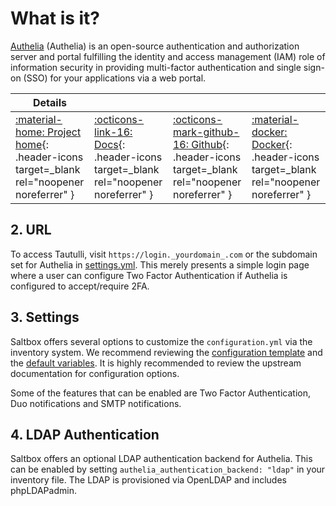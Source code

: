 # What is it?

[Authelia](https://www.authelia.com/) (Authelia) is an open-source authentication and authorization server and portal fulfilling the identity and access management (IAM) role of information security in providing multi-factor authentication and single sign-on (SSO) for your applications via a web portal.

| Details     |             |             |             |
|-------------|-------------|-------------|-------------|
| [:material-home: Project home](http://authelia.com){: .header-icons target=_blank rel="noopener noreferrer" } | [:octicons-link-16: Docs](https://www.authelia.com/configuration/prologue/introduction/){: .header-icons target=_blank rel="noopener noreferrer" } | [:octicons-mark-github-16: Github](https://github.com/authelia/authelia){: .header-icons target=_blank rel="noopener noreferrer" } | [:material-docker: Docker](https://hub.docker.com/r/authelia/authelia){: .header-icons target=_blank rel="noopener noreferrer" }|

## 2. URL

To access Tautulli, visit `https://login._yourdomain_.com` or the subdomain set for Authelia in [settings.yml](../reference/accounts.md#step-2-configuration). This merely presents a simple login page where a user can configure Two Factor Authentication if Authelia is configured to accept/require 2FA.

## 3. Settings

Saltbox offers several options to customize the `configuration.yml` via the inventory system. We recommend reviewing the [configuration template](https://github.com/saltyorg/Saltbox/blob/master/roles/authelia/templates/configuration.yml.j2) and the [default variables](https://github.com/saltyorg/Saltbox/blob/master/roles/authelia/defaults/main.yml). It is highly recommended to review the upstream documentation for configuration options.

Some of the features that can be enabled are Two Factor Authentication, Duo notifications and SMTP notifications.

## 4. LDAP Authentication

Saltbox offers an optional LDAP authentication backend for Authelia. This can be enabled by setting `authelia_authentication_backend: "ldap"` in your inventory file. The LDAP is provisioned via OpenLDAP and includes phpLDAPadmin.
